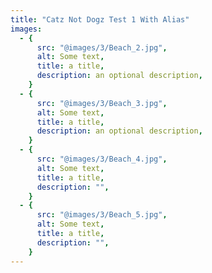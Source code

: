 ```yaml
---
title: "Catz Not Dogz Test 1 With Alias"
images:
  - {
      src: "@images/3/Beach_2.jpg",
      alt: Some text,
      title: a title,
      description: an optional description,
    }
  - {
      src: "@images/3/Beach_3.jpg",
      alt: Some text,
      title: a title,
      description: an optional description,
    }
  - {
      src: "@images/3/Beach_4.jpg",
      alt: Some text,
      title: a title,
      description: "",
    }
  - {
      src: "@images/3/Beach_5.jpg",
      alt: Some text,
      title: a title,
      description: "",
    }
---
```

